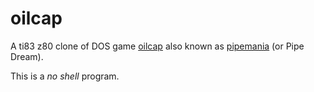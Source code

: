 # oilcap

A ti83 z80 clone of DOS game [oilcap](https://youtu.be/FBnVS7emGcg) also known as [pipemania](https://fr.wikipedia.org/wiki/Pipe_Mania) (or Pipe Dream).

This is a *no shell* program.
